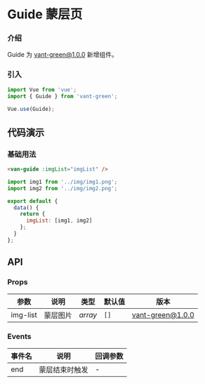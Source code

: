 # Guide 蒙层页

### 介绍

Guide 为 vant-green@1.0.0 新增组件。

### 引入

```javascript
import Vue from 'vue';
import { Guide } from 'vant-green';

Vue.use(Guide);
```

## 代码演示

### 基础用法

```html
<van-guide :imgList="imgList" />
```

```javascript
import img1 from '../img/img1.png';
import img2 from '../img/img2.png';

export default {
  data() {
    return {
      imgList: [img1, img2]
    };
  }
};
```

## API

### Props

| 参数     | 说明     | 类型    | 默认值 | 版本     |
| -------- | -------- | ------- | ------ | -------- |
| img-list | 蒙层图片 | _array_ | `[]`   | vant-green@1.0.0 |

### Events

| 事件名 | 说明           | 回调参数 |
| ------ | -------------- | -------- |
| end    | 蒙层结束时触发 | -        |
